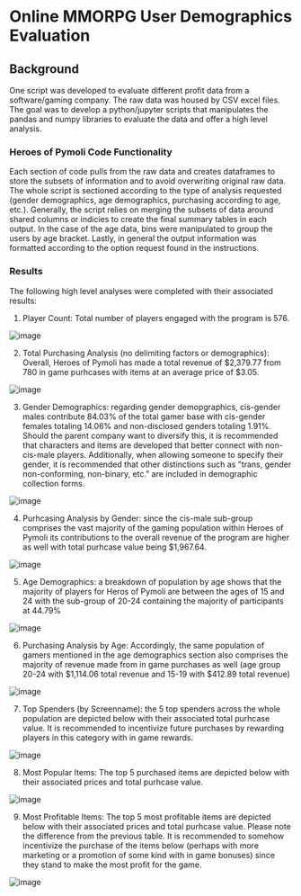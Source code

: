 # Online MMORPG User Demographics Evaluation


## Background 

One script was developed to evaluate different profit data from a software/gaming company. The raw data was housed by CSV excel files. The goal was to develop a python/jupyter scripts that manipulates the pandas and numpy libraries to evaluate the data and offer a high level analysis.

### Heroes of Pymoli Code Functionality

Each section of code pulls from the raw data and creates dataframes to store the subsets of information and to avoid overwriting original raw data. The whole script is sectioned according to the type of analysis requested (gender demographics, age demographics, purchasing according to age, etc.). Generally, the script relies on merging the subsets of data around shared columns or indicies to create the final summary tables in each output. In the case of the age data, bins were manipulated to group the users by age bracket. Lastly, in general the output information was formatted according to the option request found in the instructions. 

### Results 

The following high level analyses were completed with their associated results: 

1. Player Count: Total number of players engaged with the program is 576.

![image](https://raw.github.com/ahop92/oneline-mmorpg-user-demographics-eval/main/images/totalplayers.PNG)

2. Total Purchasing Analysis (no delimiting factors or demographics): Overall, Heroes of Pymoli has made a total revenue of $2,379.77 from 780 in game purhcases with items at an average price of $3.05. 

![image](https://raw.github.com/ahop92/oneline-mmorpg-user-demographics-eval/main/images/purchasing.PNG)

3. Gender Demographics: regarding gender demopgraphics, cis-gender males contribute 84.03% of the total gamer base with cis-gender females totaling 14.06% and non-disclosed genders totaling 1.91%. Should the parent company want to diversify this, it is recommended that characters and items are developed that better connect with non-cis-male players. Additionally, when allowing someone to specify their gender, it is recommended that other distinctions such as "trans, gender non-conforming, non-binary, etc." are included in demographic collection forms.

![image](https://raw.github.com/ahop92/oneline-mmorpg-user-demographics-eval/main/images/gender.PNG)

4. Purhcasing Analysis by Gender: since the cis-male sub-group comprises the vast majority of the gaming population within Heroes of Pymoli its contributions to the overall revenue of the program are higher as well with total purhcase value being $1,967.64.

![image](https://raw.github.com/ahop92/oneline-mmorpg-user-demographics-eval/main/images/purchasebygender.PNG)

5. Age Demographics: a breakdown of population by age shows that the majority of players for Heros of Pymoli are between the ages of 15 and 24 with the sub-group of 20-24 containing the majority of participants at 44.79% 

![image](https://raw.github.com/ahop92/oneline-mmorpg-user-demographics-eval/main/images/age.PNG)

6. Purchasing Analysis by Age: Accordingly, the same population of gamers mentioned in the age demographics section also comprises the majority of revenue made from in game purchases as well (age group 20-24 with $1,114.06 total revenue and 15-19 with $412.89 total revenue)

![image](https://raw.github.com/ahop92/oneline-mmorpg-user-demographics-eval/main/images/purchasebyage.PNG)

7. Top Spenders (by Screenname): the 5 top spenders across the whole population are depicted below with their associated total purhcase value. It is recommended to incentivize future purchases by rewarding players in this category with in game rewards.

![image](https://raw.github.com/ahop92/oneline-mmorpg-user-demographics-eval/main/images/topspenders.PNG)

8. Most Popular Items: The top 5 purchased items are depicted below with their associated prices and total purhcase value.  

![image](https://raw.github.com/ahop92/oneline-mmorpg-user-demographics-eval/main/images/toppurchases.PNG)

9. Most Profitable Items: The top 5 most profitable items are depicted below with their associated prices and total purhcase value. Please note the difference from the previous table. It is recommended to somehow incentivize the purchase of the items below (perhaps with more marketing or a promotion of some kind with in game bonuses) since they stand to make the most profit for the game. 

![image](https://raw.github.com/ahop92/oneline-mmorpg-user-demographics-eval/main/images/mostprofitable.PNG)


